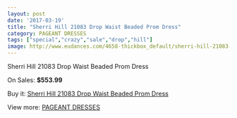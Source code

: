 ```yaml
---
layout: post
date: '2017-03-19'
title: "Sherri Hill 21083 Drop Waist Beaded Prom Dress"
category: PAGEANT DRESSES
tags: ["special","crazy","sale","drop","hill"]
image: http://www.eudances.com/4658-thickbox_default/sherri-hill-21083-drop-waist-beaded-prom-dress.jpg
---
```

Sherri Hill 21083 Drop Waist Beaded Prom Dress

On Sales: **$553.99**
<a href="https://www.eudances.com/en/pageant-dresses/1570-sherri-hill-21083-drop-waist-beaded-prom-dress.html"><amp-img layout="responsive" width="600" height="600" src="//www.eudances.com/4658-thickbox_default/sherri-hill-21083-drop-waist-beaded-prom-dress.jpg" alt="Sherri Hill 21083 Drop Waist Beaded Prom Dress 0" /></a>
<a href="https://www.eudances.com/en/pageant-dresses/1570-sherri-hill-21083-drop-waist-beaded-prom-dress.html"><amp-img layout="responsive" width="600" height="600" src="//www.eudances.com/4659-thickbox_default/sherri-hill-21083-drop-waist-beaded-prom-dress.jpg" alt="Sherri Hill 21083 Drop Waist Beaded Prom Dress 1" /></a>
<a href="https://www.eudances.com/en/pageant-dresses/1570-sherri-hill-21083-drop-waist-beaded-prom-dress.html"><amp-img layout="responsive" width="600" height="600" src="//www.eudances.com/4660-thickbox_default/sherri-hill-21083-drop-waist-beaded-prom-dress.jpg" alt="Sherri Hill 21083 Drop Waist Beaded Prom Dress 2" /></a>
<a href="https://www.eudances.com/en/pageant-dresses/1570-sherri-hill-21083-drop-waist-beaded-prom-dress.html"><amp-img layout="responsive" width="600" height="600" src="//www.eudances.com/4661-thickbox_default/sherri-hill-21083-drop-waist-beaded-prom-dress.jpg" alt="Sherri Hill 21083 Drop Waist Beaded Prom Dress 3" /></a>
<a href="https://www.eudances.com/en/pageant-dresses/1570-sherri-hill-21083-drop-waist-beaded-prom-dress.html"><amp-img layout="responsive" width="600" height="600" src="//www.eudances.com/4662-thickbox_default/sherri-hill-21083-drop-waist-beaded-prom-dress.jpg" alt="Sherri Hill 21083 Drop Waist Beaded Prom Dress 4" /></a>
<a href="https://www.eudances.com/en/pageant-dresses/1570-sherri-hill-21083-drop-waist-beaded-prom-dress.html"><amp-img layout="responsive" width="600" height="600" src="//www.eudances.com/4663-thickbox_default/sherri-hill-21083-drop-waist-beaded-prom-dress.jpg" alt="Sherri Hill 21083 Drop Waist Beaded Prom Dress 5" /></a>

Buy it: [Sherri Hill 21083 Drop Waist Beaded Prom Dress](https://www.eudances.com/en/pageant-dresses/1570-sherri-hill-21083-drop-waist-beaded-prom-dress.html "Sherri Hill 21083 Drop Waist Beaded Prom Dress")

View more: [PAGEANT DRESSES](https://www.eudances.com/en/16-pageant-dresses "PAGEANT DRESSES")